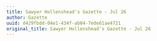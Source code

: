 ```yaml
---
title: Sawyer Hollenshead's Gazette - Jul 26
author: Gazette
uuid: d429fbdd-04e1-434f-ab84-7ede61ae4721
original_title: Sawyer Hollenshead's Gazette - Jul 26
---
```


